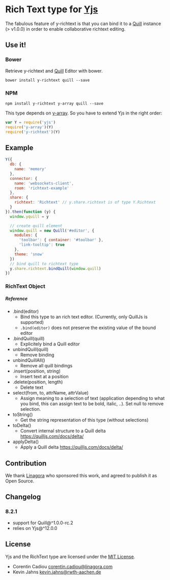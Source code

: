 
# Rich Text type for [Yjs](https://github.com/y-js/yjs)
The fabulous feature of y-richtext is that you can bind it to a [Quill](https://quilljs.com) instance (> v1.0.0) in order to enable collaborative richtext editing.

## Use it!

### Bower
Retrieve y-richtext and [Quill](https://quilljs.com) Editor with bower.

```
bower install y-richtext quill --save
```

### NPM

```
npm install y-richtext y-array quill --save
```

This type depends on [y-array](https://github.com/y-js/y-array). So you have to extend Yjs in the right order:

```javascript
var Y = require('yjs')
require('y-array')(Y)
require('y-richtext')(Y)
```

## Example
```javascript
Y({
  db: {
    name: 'memory'
  },
  connector: {
    name: 'websockets-client',
    room: 'richtext-example'
  },
  share: {
    richtext: 'Richtext' // y.share.richtext is of type Y.Richtext
  }
}).then(function (y) {
  window.yquill = y

  // create quill element
  window.quill = new Quill('#editor', {
    modules: {
      'toolbar': { container: '#toolbar' },
      'link-tooltip': true
    },
    theme: 'snow'
  })
  // bind quill to richtext type
  y.share.richtext.bindQuill(window.quill)
})
```

### RichText Object

##### Reference
* .bind(editor)
  * Bind this type to an rich text editor. (Currently, only QuillJs is supported)
  * `.bind(editor)` does not preserve the existing value of the bound editor
* .bindQuill(quill)
  * Explicitely bind a Quill editor
* unbindQuill(quill)
  * Remove binding
* unbindQuillAll()
  * Remove all quill bindings
* .insert(position, string)
  * Insert text at a position
* .delete(position, length)
  * Delete text
* select(from, to, attrName, attrValue)
  * Assign meaning to a selection of text (application depending to what you bind, this can assign text to be bold, italic, ..). Set null to remove selection.
* toString()
  * Get the string representation of this type (without selections)
* toDelta()
  * Convert internal structure to a Quill delta https://quilljs.com/docs/delta/
* applyDelta()
  * Apply a Quill delta https://quilljs.com/docs/delta/


## Contribution
We thank [Linagora](https://www.linagora.com/) who sponsored this work, and agreed to publish it as Open Source.

## Changelog

### 8.2.1
* support for Quill@^1.0.0-rc.2
* relies on Yjs@^12.0.0 

## License
Yjs and the RichText type are licensed under the [MIT License](./LICENSE).

- Corentin Cadiou <corentin.cadiou@linagora.com>
- Kevin Jahns <kevin.jahns@rwth-aachen.de>
